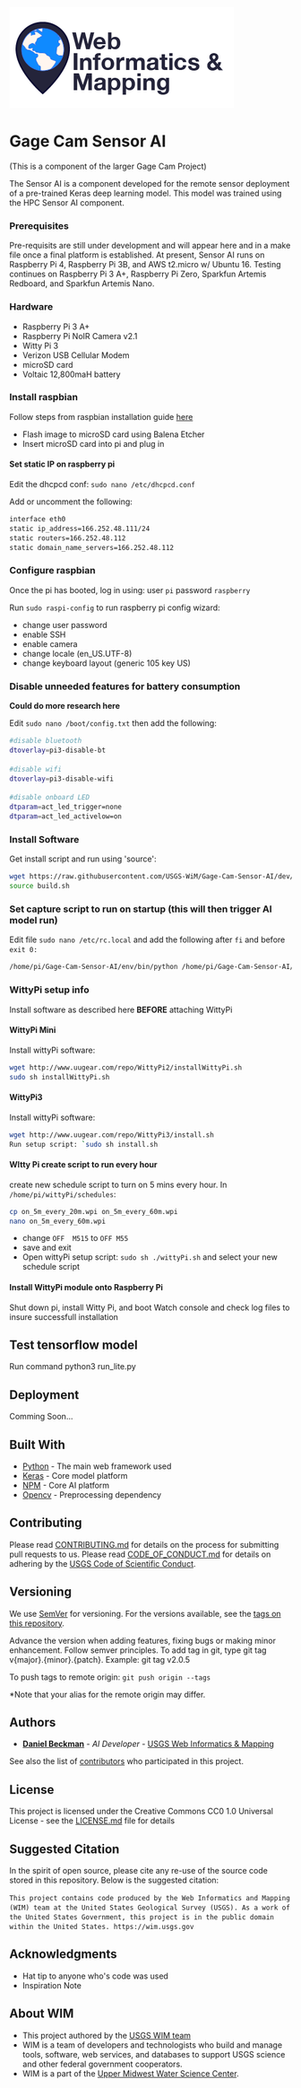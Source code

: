 ![WiM](wimlogo.png)


# Gage Cam Sensor AI

(This is a component of the larger Gage Cam Project)

The Sensor AI is a component developed for the remote sensor deployment of a pre-trained Keras deep learning model. This model was trained using the HPC Sensor AI component. 

### Prerequisites

Pre-requisits are still under development and will appear here and in a make file once a final platform is established. At present, Sensor AI runs on Raspberry Pi 4, Raspberry Pi 3B, and AWS t2.micro w/ Ubuntu 16. Testing continues on Raspberry Pi 3 A+, Raspberry Pi Zero, Sparkfun Artemis Redboard, and Sparkfun Artemis Nano.

### Hardware
  - Raspberry Pi 3 A+
  - Raspberry Pi NoIR Camera v2.1
  - Witty Pi 3
  - Verizon USB Cellular Modem
  - microSD card  
  - Voltaic 12,800maH battery

### Install raspbian

Follow steps from raspbian installation guide [here](https://www.raspberrypi.org/documentation/installation/installing-images/README.md)

- Flash image to microSD card using Balena Etcher
- Insert microSD card into pi and plug in

#### Set static IP on raspberry pi
Edit the dhcpcd conf: `sudo nano /etc/dhcpcd.conf`

Add or uncomment the following:

```bash
interface eth0
static ip_address=166.252.48.111/24
static routers=166.252.48.112
static domain_name_servers=166.252.48.112
```

### Configure raspbian

Once the pi has booted, log in using: user `pi` password `raspberry`

Run `sudo raspi-config` to run raspberry pi config wizard:

- change user password
- enable SSH
- enable camera
- change locale (en_US.UTF-8)
- change keyboard layout (generic 105 key US)

### Disable unneeded features for battery consumption

**Could do more research here**

Edit `sudo nano /boot/config.txt` then add the following:

```bash
#disable bluetooth
dtoverlay=pi3-disable-bt

#disable wifi
dtoverlay=pi3-disable-wifi

#disable onboard LED
dtparam=act_led_trigger=none
dtparam=act_led_activelow=on
```

### Install Software
Get install script and run using 'source':

```bash
wget https://raw.githubusercontent.com/USGS-WiM/Gage-Cam-Sensor-AI/dev/build.sh
source build.sh
```

### Set capture script to run on startup (this will then trigger AI model run)

Edit file  `sudo nano /etc/rc.local` and add the following after `fi` and before `exit 0:`

```bash
/home/pi/Gage-Cam-Sensor-AI/env/bin/python /home/pi/Gage-Cam-Sensor-AI/sensor_AI/capture.py

```

### WittyPi setup info
Install software as described here **BEFORE** attaching WittyPi

#### WittyPi Mini
Install wittyPi software: 

```bash
wget http://www.uugear.com/repo/WittyPi2/installWittyPi.sh
sudo sh installWittyPi.sh
```

#### WittyPi3
Install wittyPi software: 

```bash
wget http://www.uugear.com/repo/WittyPi3/install.sh
Run setup script: `sudo sh install.sh
```

#### WItty Pi create script to run every hour
create new schedule script to turn on 5 mins every hour.  In `/home/pi/wittyPi/schedules`:

```bash
cp on_5m_every_20m.wpi on_5m_every_60m.wpi
nano on_5m_every_60m.wpi
```

- change `OFF  M515` to `OFF M55`
- save and exit
- Open wittyPi setup script: `sudo sh ./wittyPi.sh` and select your new schedule script

#### Install WittyPi module onto Raspberry Pi
Shut down pi, install Witty Pi, and boot
Watch console and check log files to insure successfull installation

## Test tensorflow model

Run command python3 run_lite.py

## Deployment

Comming Soon...

## Built With

* [Python](https://python.org/) - The main web framework used
* [Keras](https://keras.io/) - Core model platform 
* [NPM](https://tensorflow.org/) - Core AI platform
* [Opencv](https://www.opencv.org/) - Preprocessing dependency

## Contributing

Please read [CONTRIBUTING.md](CONTRIBUTING.md) for details on the process for submitting pull requests to us. Please read [CODE_OF_CONDUCT.md](CODE_OF_CONDUCT.md) for details on adhering by the [USGS Code of Scientific Conduct](https://www2.usgs.gov/fsp/fsp_code_of_scientific_conduct.asp).

## Versioning

We use [SemVer](http://semver.org/) for versioning. For the versions available, see the [tags on this repository](../../tags). 

Advance the version when adding features, fixing bugs or making minor enhancement. Follow semver principles. To add tag in git, type git tag v{major}.{minor}.{patch}. Example: git tag v2.0.5

To push tags to remote origin: `git push origin --tags`

*Note that your alias for the remote origin may differ.

## Authors

* **[Daniel Beckman](PROFILE_PAGE_URL_HERE)**  - *AI Developer* - [USGS Web Informatics & Mapping](https://wim.usgs.gov/)

See also the list of [contributors](../../graphs/contributors) who participated in this project.

## License

This project is licensed under the Creative Commons CC0 1.0 Universal License - see the [LICENSE.md](LICENSE.md) file for details

## Suggested Citation
In the spirit of open source, please cite any re-use of the source code stored in this repository. Below is the suggested citation:

`This project contains code produced by the Web Informatics and Mapping (WIM) team at the United States Geological Survey (USGS). As a work of the United States Government, this project is in the public domain within the United States. https://wim.usgs.gov`


## Acknowledgments

* Hat tip to anyone who's code was used
* Inspiration Note 

## About WIM
* This project authored by the [USGS WIM team](https://wim.usgs.gov)
* WIM is a team of developers and technologists who build and manage tools, software, web services, and databases to support USGS science and other federal government cooperators.
* WIM is a part of the [Upper Midwest Water Science Center](https://www.usgs.gov/centers/wisconsin-water-science-center).
